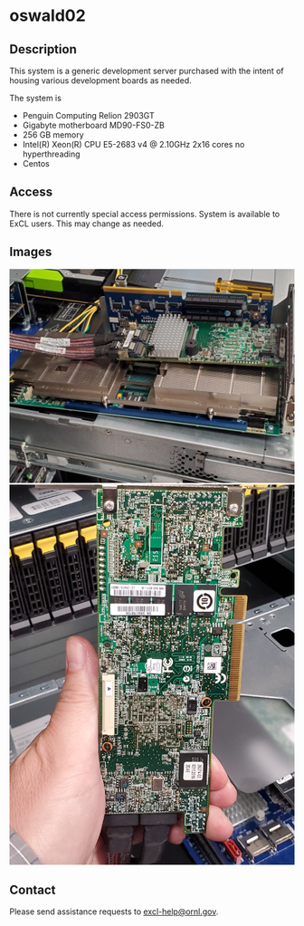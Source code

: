 # oswald02

## Description

This system is a generic development server purchased with the intent of housing various development boards as needed.

The system is

* Penguin Computing Relion 2903GT
* Gigabyte motherboard MD90-FS0-ZB
* 256 GB memory
* Intel\(R\) Xeon\(R\) CPU E5-2683 v4 @ 2.10GHz  2x16 cores no hyperthreading
* Centos

## Access

There is not currently special access permissions. System is available to ExCL users. This may change as needed.

## Images

![fpga detail](../.gitbook/assets/20190607_161747.jpg) ![SAS card detail](../.gitbook/assets/20190607_161844.jpg)

## Contact

Please send assistance requests to excl-help@ornl.gov.

